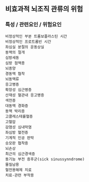 ## 비효과적 뇌조직 관류의 위험




### 특성 / 관련요인 / 위험요인

>                


    비정상적인 부분 트롬보플라스틴 시간
    비정상적인 프로트롬빈 시간
    좌심실 분절의 운동상실
    동맥의 절개
    심방세동
    심방 점액종
    뇌종양
    경동맥 협착
    뇌동맥류
    응고병증
    확장성 심근병증
    산재성 혈관내 응고병증
    색전증
    대동맥 경화증
    동맥 박리증
    고콜레스테롤혈증
    고혈압
    감염성 심내막염
    좌심방 혈전증
    기계적 인공 판막
    승모판 협착증
    뇌손상
    최근의 심근경색증
    동기능 부전 증후군(sick sinussynndrome)
    물질남용
    혈전용해제 치료
    치료-관련 부작용

